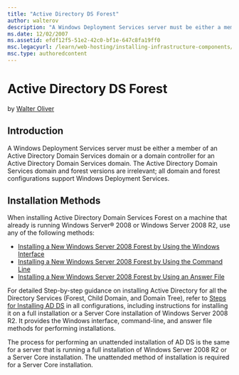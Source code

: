 ```yaml
---
title: "Active Directory DS Forest"
author: walterov
description: "A Windows Deployment Services server must be either a member of an Active Directory Domain Services domain or a domain controller for an Active Directory Dom..."
ms.date: 12/02/2007
ms.assetid: efdf12f5-51e2-42c0-bf1e-647c8fa19ff0
msc.legacyurl: /learn/web-hosting/installing-infrastructure-components/active-directory-ds-forest
msc.type: authoredcontent
---
```

Active Directory DS Forest
====================
by [Walter Oliver](https://github.com/walterov)

## Introduction

A Windows Deployment Services server must be either a member of an Active Directory Domain Services domain or a domain controller for an Active Directory Domain Services domain. The Active Directory Domain Services domain and forest versions are irrelevant; all domain and forest configurations support Windows Deployment Services.

## Installation Methods

When installing Active Directory Domain Services Forest on a machine that already is running Windows Server® 2008 or Windows Server 2008 R2, use any of the following methods:

- [Installing a New Windows Server 2008 Forest by Using the Windows Interface](https://docs.microsoft.com/previous-versions/windows/it-pro/windows-server-2008-R2-and-2008/cc755059(v=ws.10))
- [Installing a New Windows Server 2008 Forest by Using the Command Line](https://docs.microsoft.com/previous-versions/windows/it-pro/windows-server-2008-R2-and-2008/cc731449(v%3dws.10))
- [Installing a New Windows Server 2008 Forest by Using an Answer File](https://docs.microsoft.com/previous-versions/windows/it-pro/windows-server-2008-R2-and-2008/cc770303(v%3dws.10))

For detailed Step-by-step guidance on installing Active Directory for all the Directory Services (Forest, Child Domain, and Domain Tree), refer to [Steps for Installing AD DS](https://docs.microsoft.com/previous-versions/windows/it-pro/windows-server-2008-r2-and-2008/cc754438(v%3dws.10)) in all configurations, including instructions for installing it on a full installation or a Server Core installation of Windows Server 2008 R2. It provides the Windows interface, command-line, and answer file methods for performing installations.

The process for performing an unattended installation of AD DS is the same for a server that is running a full installation of Windows Server 2008 R2 or a Server Core installation. The unattended method of installation is required for a Server Core installation.
